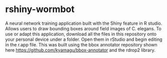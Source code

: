 # rshiny-wormbot
A neural network training application built with the Shiny feature in R studio. Allows users to draw bounding boxes around field images of C. elegans. 
To use or adapt this application, download all the files in this repository onto your personal device under a folder. Open them in rStudio and begin editing 
in the r.app file. This was built using the bbox annotator repository shown here https://github.com/kyamagu/bbox-annotator and the rdrop2 library. 
